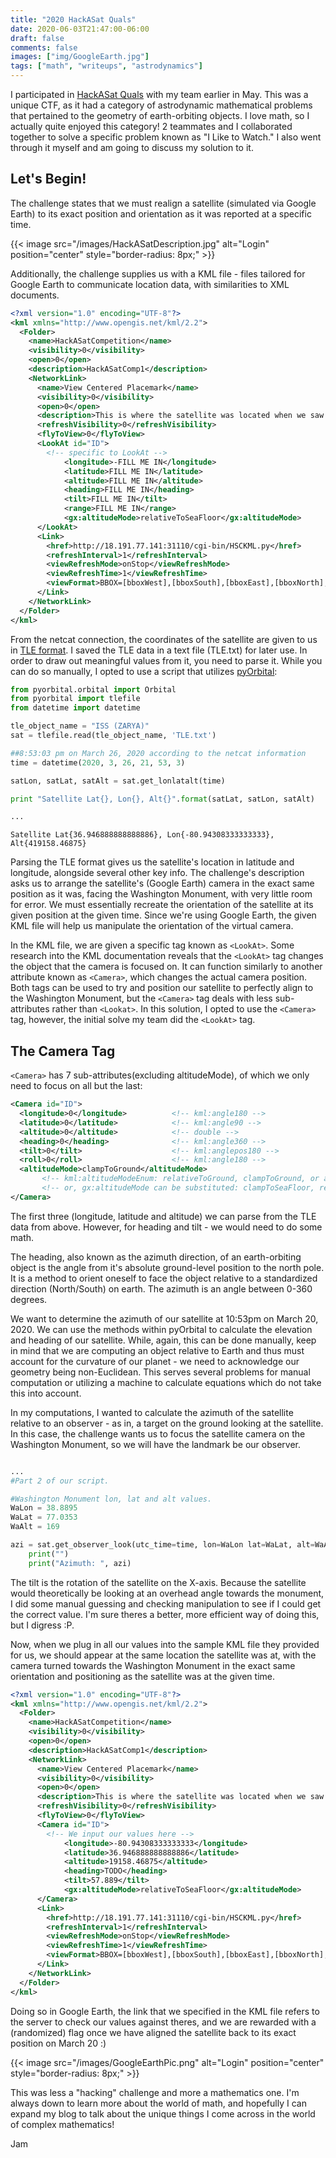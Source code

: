```yaml
---
title: "2020 HackASat Quals"
date: 2020-06-03T21:47:00-06:00
draft: false
comments: false
images: ["img/GoogleEarth.jpg"]
tags: ["math", "writeups", "astrodynamics"]
---
```



I participated in [HackASat Quals](https://www.hackasat.com/) with my team earlier in May. This was a unique CTF, as it had a category of astrodynamic mathematical problems that pertained to the geometry of earth-orbiting objects. I love math, so I actually quite enjoyed this category! 2 teammates and I collaborated together to solve a specific problem known as "I Like to Watch." I also went through it myself and am going to discuss my solution to it. 

## Let's Begin! 
The challenge states that we must realign a satellite (simulated via Google Earth) to its exact position and orientation as it was reported at a specific time.

{{< image src="/images/HackASatDescription.jpg" alt="Login" position="center" style="border-radius: 8px;" >}}


Additionally, the challenge supplies us with a KML file - files tailored for Google Earth to communicate location data, with similarities to XML documents.

```xml
<?xml version="1.0" encoding="UTF-8"?>
<kml xmlns="http://www.opengis.net/kml/2.2">
  <Folder>
    <name>HackASatCompetition</name>
    <visibility>0</visibility>
    <open>0</open>
    <description>HackASatComp1</description>
    <NetworkLink>
      <name>View Centered Placemark</name>
      <visibility>0</visibility>
      <open>0</open>
      <description>This is where the satellite was located when we saw it.</description>
      <refreshVisibility>0</refreshVisibility>
      <flyToView>0</flyToView>
      <LookAt id="ID">
        <!-- specific to LookAt -->
			<longitude>-FILL ME IN</longitude>
			<latitude>FILL ME IN</latitude>
			<altitude>FILL ME IN</altitude>
			<heading>FILL ME IN</heading>
			<tilt>FILL ME IN</tilt>
			<range>FILL ME IN</range>
			<gx:altitudeMode>relativeToSeaFloor</gx:altitudeMode>
      </LookAt>
      <Link>
        <href>http://18.191.77.141:31110/cgi-bin/HSCKML.py</href>
        <refreshInterval>1</refreshInterval>
        <viewRefreshMode>onStop</viewRefreshMode>
        <viewRefreshTime>1</viewRefreshTime>
        <viewFormat>BBOX=[bboxWest],[bboxSouth],[bboxEast],[bboxNorth];CAMERA=[lookatLon],[lookatLat],[lookatRange],[lookatTilt],[lookatHeading];VIEW=[horizFov],[vertFov],[horizPixels],[vertPixels],[terrainEnabled]</viewFormat>
      </Link>
    </NetworkLink>
  </Folder>
</kml>

```

From the netcat connection, the coordinates of the satellite are given to us in [TLE format](https://en.wikipedia.org/wiki/Two-line_element_set). I saved the TLE data in a text file (TLE.txt) for later use. In order to draw out meaningful values from it, you need to parse it. While you can do so manually, I opted to use a script that utilizes [pyOrbital](https://pyorbital.readthedocs.io/en/latest/#):

```python
from pyorbital.orbital import Orbital
from pyorbital import tlefile
from datetime import datetime

tle_object_name = "ISS (ZARYA)"
sat = tlefile.read(tle_object_name, 'TLE.txt')

##8:53:03 pm on March 26, 2020 according to the netcat information
time = datetime(2020, 3, 26, 21, 53, 3)

satLon, satLat, satAlt = sat.get_lonlatalt(time)

print "Satellite Lat{}, Lon{}, Alt{}".format(satLat, satLon, satAlt)

...

```

```
Satellite Lat{36.946888888888886}, Lon{-80.94308333333333}, Alt{419158.46875}
```

Parsing the TLE format gives us the satellite's location in latitude and longitude, alongside several other key info. The challenge's description asks us to arrange the satellite's (Google Earth) camera in the exact same position as it was, facing the Washington Monument, with very little room for error. We must essentially recreate the orientation of the satellite at its given position at the given time. Since we're using Google Earth, the given KML file will help us manipulate the orientation of the virtual camera. 

In the KML file, we are given a specific tag known as ``<LookAt>``. Some research into the KML documentation reveals that the ``<LookAt>`` tag changes the object that the camera is focused on. It can function similarly to another attribute known as ``<Camera>``, which changes the actual camera position. Both tags can be used to try and position our satellite to perfectly align to the Washington Monument, but the ``<Camera>`` tag deals with less sub-attributes rather than ``<Lookat>``. In this solution, I opted to use the ``<Camera>`` tag, however, the initial solve my team did the ``<LookAt>`` tag. 

## The Camera Tag

``<Camera>`` has 7 sub-attributes(excluding altitudeMode), of which we only need to focus on all but the last:

```xml
<Camera id="ID">    
  <longitude>0</longitude>          <!-- kml:angle180 -->     
  <latitude>0</latitude>            <!-- kml:angle90 -->    
  <altitude>0</altitude>            <!-- double -->    
  <heading>0</heading>              <!-- kml:angle360 -->    
  <tilt>0</tilt>                    <!-- kml:anglepos180 -->    
  <roll>0</roll>                    <!-- kml:angle180 -->    
  <altitudeMode>clampToGround</altitudeMode>
       <!-- kml:altitudeModeEnum: relativeToGround, clampToGround, or absolute -->  
       <!-- or, gx:altitudeMode can be substituted: clampToSeaFloor, relativeToSeaFloor -->
</Camera> 
```

The first three (longitude, latitude and altitude) we can parse from the TLE data from above. However, for heading and tilt - we would need to do some math. 

The heading, also known as the azimuth direction, of an earth-orbiting object is the angle from it's absolute ground-level position to the north pole. It is a method to orient oneself to face the object relative to a standardized direction (North/South) on earth. The azimuth is an angle between 0-360 degrees. 

We want to determine the azimuth of our satellite at 10:53pm on March 20, 2020. We can use the methods within pyOrbital to calculate the elevation and heading of our satellite. While, again, this can be done manually, keep in mind that we are computing an object relative to Earth and thus must account for the curvature of our planet - we need to acknowledge our geometry being non-Euclidean. This serves several problems for manual computation or utilizing a machine to calculate equations which do not take this into account. 

In my computations, I wanted to calculate the azimuth of the satellite relative to an observer - as in, a target on the ground looking at the satellite. In this case, the challenge wants us to focus the satellite camera on the Washington Monument, so we will have the landmark be our observer.

```python

...
#Part 2 of our script.

#Washington Monument lon, lat and alt values.
WaLon = 38.8895
WaLat = 77.0353
WaAlt = 169

azi = sat.get_observer_look(utc_time=time, lon=WaLon lat=WaLat, alt=WaAlt)
	print("")
	print("Azimuth:	", azi)
```

The tilt is the rotation of the satellite on the X-axis. Because the satellite would theoretically be looking at an overhead angle towards the monument, I did some manual guessing and checking manipulation to see if I could get the correct value. I'm sure theres a better, more efficient way of doing this, but I digress :P.

Now, when we plug in all our values into the sample KML file they provided for us, we should appear at the same location the satellite was at, with the camera turned towards the Washington Monument in the exact same orientation and positioning as the satellite was at the given time. 

```xml
<?xml version="1.0" encoding="UTF-8"?>
<kml xmlns="http://www.opengis.net/kml/2.2">
  <Folder>
    <name>HackASatCompetition</name>
    <visibility>0</visibility>
    <open>0</open>
    <description>HackASatComp1</description>
    <NetworkLink>
      <name>View Centered Placemark</name>
      <visibility>0</visibility>
      <open>0</open>
      <description>This is where the satellite was located when we saw it.</description>
      <refreshVisibility>0</refreshVisibility>
      <flyToView>0</flyToView>
      <Camera id="ID">
        <!-- We input our values here -->
			<longitude>-80.94308333333333</longitude>
			<latitude>36.946888888888886</latitude>
			<altitude>19158.46875</altitude>
			<heading>TODO</heading>
			<tilt>57.889</tilt>
			<gx:altitudeMode>relativeToSeaFloor</gx:altitudeMode>
      </Camera>
      <Link>
        <href>http://18.191.77.141:31110/cgi-bin/HSCKML.py</href>
        <refreshInterval>1</refreshInterval>
        <viewRefreshMode>onStop</viewRefreshMode>
        <viewRefreshTime>1</viewRefreshTime>
        <viewFormat>BBOX=[bboxWest],[bboxSouth],[bboxEast],[bboxNorth];CAMERA=[lookatLon],[lookatLat],[lookatRange],[lookatTilt],[lookatHeading];VIEW=[horizFov],[vertFov],[horizPixels],[vertPixels],[terrainEnabled]</viewFormat>
      </Link>
    </NetworkLink>
  </Folder>
</kml>

```

Doing so in Google Earth, the link that we specified in the KML file refers to the server to check our values against theres, and we are rewarded with a (randomized) flag once we have aligned the satellite back to its exact position on March 20 :) 

{{< image src="/images/GoogleEarthPic.png" alt="Login" position="center" style="border-radius: 8px;" >}}

This was less a "hacking" challenge and more a mathematics one. I'm always down to learn more about the world of math, and hopefully I can expand my blog to talk about the unique things I come across in the world of complex mathematics!

Jam
